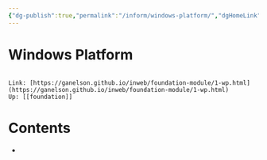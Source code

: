 ```yaml
---
{"dg-publish":true,"permalink":"/inform/windows-platform/","dgHomeLink":true,"dgPassFrontmatter":false}
---
```


# Windows Platform
```ad-info

Link: [https://ganelson.github.io/inweb/foundation-module/1-wp.html](https://ganelson.github.io/inweb/foundation-module/1-wp.html)
Up: [[foundation]]
```

# Contents
- 
